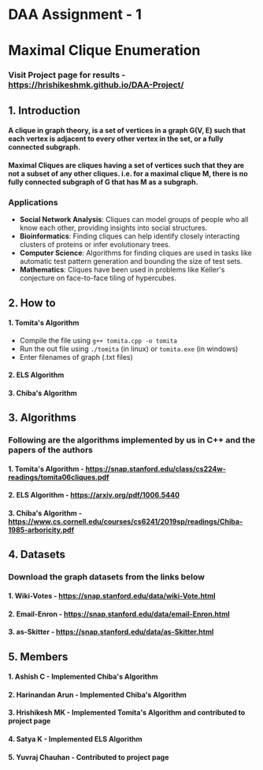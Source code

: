 # DAA Assignment - 1
# Maximal Clique Enumeration
### Visit Project page for results - https://hrishikeshmk.github.io/DAA-Project/
## 1. Introduction
#### A clique in graph theory, is a set of vertices in a graph G(V, E) such that each vertex is adjacent to every other vertex in the set, or a fully connected subgraph.
#### Maximal Cliques are cliques having a set of vertices such that they are not a subset of any other cliques. i.e. for a maximal clique M, there is no fully connected subgraph of G that has M as a subgraph.  
### Applications
* **Social Network Analysis**: Cliques can model groups of people who all know each other, providing insights into social structures. 
* **Bioinformatics**: Finding cliques can help identify closely interacting clusters of proteins or infer evolutionary trees. 
* **Computer Science**: Algorithms for finding cliques are used in tasks like automatic test pattern generation and bounding the size of test sets. 
* **Mathematics**: Cliques have been used in problems like Keller's conjecture on face-to-face tiling of hypercubes. 
## 2. How to 
#### 1. Tomita's Algorithm
* Compile the file using ```g++ tomita.cpp -o tomita```
* Run the out file using ```./tomita``` (in linux) or ```tomita.exe``` (in windows)
* Enter filenames of graph (.txt files)
#### 2. ELS Algorithm
#### 3. Chiba's Algorithm
## 3. Algorithms
### Following are the algorithms implemented by us in C++ and the papers of the authors
#### 1. Tomita's Algorithm - https://snap.stanford.edu/class/cs224w-readings/tomita06cliques.pdf
#### 2. ELS Algorithm - https://arxiv.org/pdf/1006.5440
#### 3. Chiba's Algorithm - https://www.cs.cornell.edu/courses/cs6241/2019sp/readings/Chiba-1985-arboricity.pdf
## 4. Datasets
### Download the graph datasets from the links below
#### 1. Wiki-Votes - https://snap.stanford.edu/data/wiki-Vote.html
#### 2. Email-Enron - https://snap.stanford.edu/data/email-Enron.html
#### 3. as-Skitter - https://snap.stanford.edu/data/as-Skitter.html
## 5. Members
#### 1. Ashish C - Implemented Chiba's Algorithm
#### 2. Harinandan Arun - Implemented Chiba's Algorithm
#### 3. Hrishikesh MK - Implemented Tomita's Algorithm and contributed to project page
#### 4. Satya K - Implemented ELS Algorithm
#### 5. Yuvraj Chauhan - Contributed to project page
